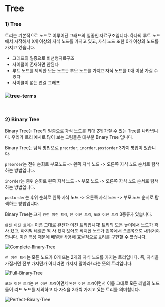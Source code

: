# Tree

### 1) Tree

 트리는 기본적으로 노드로 이루어진 그래프의 일종인 자료구조입니다. 하나의 루트 노드에서 시작해서 0개 이상의 자식 노드를 가지고 있고, 자식 노드 또한 0개 이상의 노드를 가지고 있습니다.

- 그래프의 일종으로 비선형자료구조
- 사이클이 존재하면 안된다
- 루트 노드를 제외한 모든 노드는 부모 노드를 가지고 자식 노드를 0개 이상 가질 수 있다
- 사이클이 없는 연결 그래프

### ![tree-terms](https://user-images.githubusercontent.com/59816811/137485044-f59755de-0635-4c84-b106-c99f10ebff7f.png)

<br>

### 2) Binary Tree

 Binary Tree는 Tree의 일종으로 자식 노드를 최대 2개 가질 수 있는 Tree를 나타냅니다. 우리가 트리 예시로 많이 보는 그림들은 대부분 Binary Tree 입니다.

 Binary Tree는 탐색 방법으로 `preorder`, `inorder`, `postorder` 3가지 방법이 있습니다.

 `preorder`는 전위 순회로 부모노드 -> 왼쪽 자식 노드 -> 오른쪽 자식 노드 순서로 탐색하는 방법입니다.

 `inorder`는 중위 순회로 왼쪽 자식 노드 -> 부모 노드 -> 오른쪽 자식 노드 순서로 탐색하는 방법입니다.

 `postorder`는 후위 순회로 왼쪽 자식 노드 -> 오른쪽 자식 노드 -> 부모 노드 순서로 탐색하는 방법입니다.

 Binary Tree는 크게 `완전 이진 트리`, `전 이진 트리`, `포화 이진 트리` 3종류가 있습니다.

 `완전 이진 트리`는 이름 그대로 완전한 이진 트리입니다! 트리의 모든 높이에서 노드가 꽉 차 있고, 마지막 레벨은 꽉 차 있지 않아도 되지만 노드가 왼쪽에서 오른쪽으로 채워져야 합니다. 이런 특성 때문에 배열을 사용해 효율적으로 트리를 구현할 수 있습니다.

![Complete-Binary-Tree](https://user-images.githubusercontent.com/59816811/137485116-f45a5bf4-bb2c-42d9-bcaa-8938f6fc9400.png)

 `전 이진 트리`는 모든 노드가 0개 또는 2개의 자식 노드를 가지는 트리입니다. 즉, 자식을 가질거면 전부 가지던가 아니라면 가지지 말아라! 라는 뜻의 트리입니다.

![Full-Binary-Tree](https://user-images.githubusercontent.com/59816811/137485118-e377a79f-8c4c-4a04-8ed5-d41d78f18696.png)

 `포화 이진 트리`는 `전 이진 트리`이면서 `완전 이진 트리`이면서 이름 그대로 모든 레벨의 노드들이 리프 노드를 제외하고 다 자식을 2개씩 가지고 있는 트리를 의미합니다.

![Perfect-Binary-Tree](https://user-images.githubusercontent.com/59816811/137485120-d61f3224-95e1-4a6b-b76a-57a3f77bebf6.png)